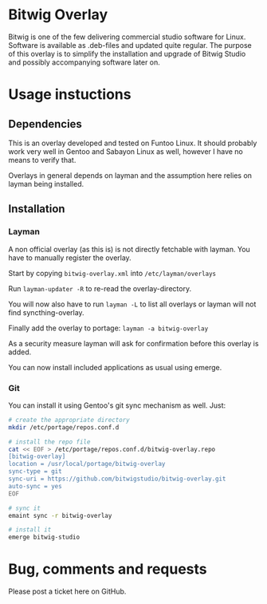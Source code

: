 # Bitwig Overlay
Bitwig is one of the few delivering commercial studio software for Linux. Software is available as .deb-files and updated quite regular. The purpose of this overlay is to simplify the installation and upgrade of Bitwig Studio and possibly accompanying software later on.

# Usage instuctions
## Dependencies

This is an overlay developed and tested on Funtoo Linux. It should probably work very well in Gentoo and Sabayon Linux as well, however I have no means to verify that. 

Overlays in general depends on layman and the assumption here relies on layman being installed. 


## Installation
### Layman
A non official overlay (as this is) is not directly fetchable with layman. You have to manually register the overlay. 

Start by copying  `bitwig-overlay.xml` into `/etc/layman/overlays`

Run `layman-updater -R` to re-read the overlay-directory.

You will now also have to run `layman -L` to list all overlays or layman will not find syncthing-overlay. 

Finally add the overlay to portage: `layman -a bitwig-overlay`

As a security measure layman will ask for confirmation before this overlay is added. 

You can now install included applications as usual using emerge.

### Git
You can install it using Gentoo's git sync mechanism as well. Just:

```bash
# create the appropriate directory
mkdir /etc/portage/repos.conf.d

# install the repo file
cat << EOF > /etc/portage/repos.conf.d/bitwig-overlay.repo
[bitwig-overlay]
location = /usr/local/portage/bitwig-overlay
sync-type = git
sync-uri = https://github.com/bitwigstudio/bitwig-overlay.git
auto-sync = yes
EOF

# sync it 
emaint sync -r bitwig-overlay

# install it
emerge bitwig-studio
```

# Bug, comments and requests
Please post a ticket here on GitHub. 